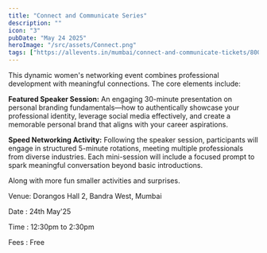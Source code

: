 ```yaml
---
title: "Connect and Communicate Series"
description: ""
icon: "3"
pubDate: "May 24 2025"
heroImage: "/src/assets/Connect.png"
tags: ["https://allevents.in/mumbai/connect-and-communicate-tickets/80002349111495?ref=smdl"]
---
```


This dynamic women's networking event combines professional development with meaningful connections. The core elements include:

<b>Featured Speaker Session:</b> An engaging 30-minute presentation on personal branding fundamentals—how to authentically showcase your professional identity, leverage social media effectively, and create a memorable personal brand that aligns with your career aspirations.

<b>Speed Networking Activity:</b> Following the speaker session, participants will engage in structured 5-minute rotations, meeting multiple professionals from diverse industries. Each mini-session will include a focused prompt to spark meaningful conversation beyond basic introductions.

Along with more fun smaller activities and surprises.

Venue: Dorangos Hall 2, Bandra West, Mumbai

Date : 24th May'25

Time : 12:30pm to 2:30pm

Fees : Free
